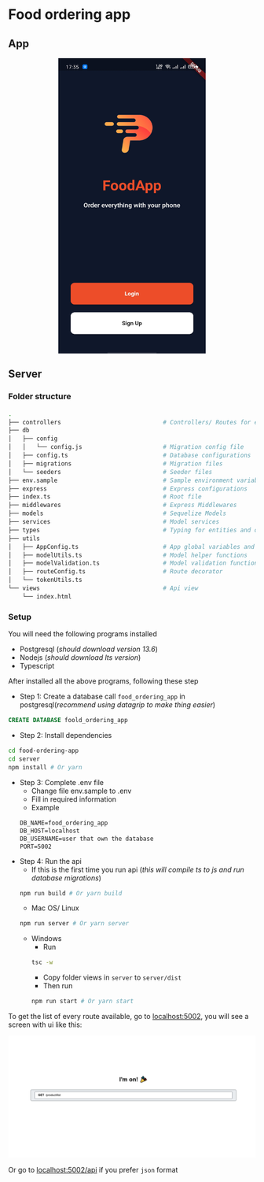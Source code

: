 # Food ordering app

## App

<div style="width: 100%; display: flex;">
<img src="assets/app-welcome-screen.jpg" style="width: 300px; height: 600px; margin: 0 auto;"/>
</div>

## Server

### Folder structure

```bash
.
├── controllers                             # Controllers/ Routes for each entity
├── db
│   ├── config
│   │   └── config.js                       # Migration config file
│   ├── config.ts                           # Database configurations
│   ├── migrations                          # Migration files
│   └── seeders                             # Seeder files
├── env.sample                              # Sample environment variables
├── express                                 # Express configurations
├── index.ts                                # Root file
├── middlewares                             # Express Middlewares
├── models                                  # Sequelize Models
├── services                                # Model services
├── types                                   # Typing for entities and other stuff
├── utils
│   ├── AppConfig.ts                        # App global variables and configurations
│   ├── modelUtils.ts                       # Model helper functions
│   ├── modelValidation.ts                  # Model validation functions
│   ├── routeConfig.ts                      # Route decorator
│   └── tokenUtils.ts
└── views                                   # Api view
    └── index.html
```

### Setup

You will need the following programs installed

- Postgresql (_should download version 13.6_)
- Nodejs (_should download lts version_)
- Typescript

After installed all the above programs, following these step

- Step 1: Create a database call `food_ordering_app` in postgresql(_recommend using datagrip to make thing easier_)

```sql
CREATE DATABASE foold_ordering_app
```

- Step 2: Install dependencies

```bash
cd food-ordering-app
cd server
npm install # Or yarn
```

- Step 3: Complete .env file
  - Change file env.sample to .env
  - Fill in required information
  - Example
  ```
  DB_NAME=food_ordering_app
  DB_HOST=localhost
  DB_USERNAME=user that own the database
  PORT=5002
  ```
- Step 4: Run the api
  - If this is the first time you run api (_this will compile ts to js and run database migrations_)
  ```bash
  npm run build # Or yarn build
  ```
  - Mac OS/ Linux
  ```bash
  npm run server # Or yarn server
  ```
  - Windows
    - Run
    ```bash
    tsc -w
    ```
    - Copy folder views in `server` to `server/dist`
    - Then run
    ```bash
    npm run start # Or yarn start
    ```

To get the list of every route available, go to [localhost:5002](http://localhost:5002/),
you will see a screen with ui like this:

![api home page](assets/api-home-page-ui.png)

Or go to [localhost:5002/api](http://localhost:5002/api) if you prefer `json` format
